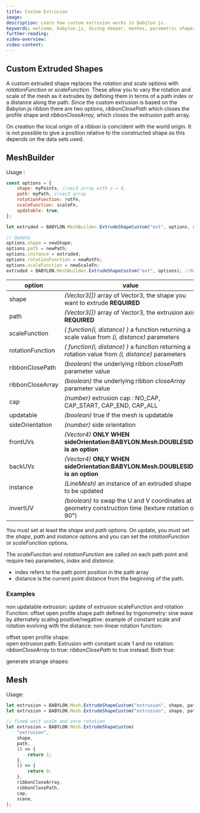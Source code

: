 ```yaml
---
title: Custom Extrusion
image:
description: Learn how custom extrusion works in Babylon.js.
keywords: welcome, babylon.js, diving deeper, meshes, parametric shapes, custom extrusion
further-reading:
video-overview:
video-content:
---
```


## Custom Extruded Shapes

A custom extruded shape replaces the _rotation_ and _scale_ options with _rotationFunction_ or _scaleFunction_. These allow you to vary the rotation and scale of the mesh as it extrudes by defining them in terms of a path index or a distance along the path. Since the custom extrusion is based on the Babylon.js ribbon there are two options, _ribbonClosePath_ which closes the profile shape and _ribbonCloseArray_, which closes the extrusion path array.

On creation the local origin of a ribbon is coincident with the world origin. It is not possible to give a position relative to the constructed shape as this depends on the data sets used.

## MeshBuilder

Usage :

```javascript
const options = {
    shape: myPoints, //vec3 array with z = 0,
    path: myPath, //vec3 array
    rotationFunction: rotFn,
    scaleFunction: scaleFn,
    updatable: true,
};

let extruded = BABYLON.MeshBuilder.ExtrudeShapeCustom("ext", options, scene); //scene is optional and defaults to the current scene

// Update
options.shape = newShape;
options.path = newPath;
options.instance = extruded;
options.rotationFunction = newRotFn;
options.scaleFunction = newScaleFn;
extruded = BABYLON.MeshBuilder.ExtrudeShapeCustom("ext", options); //No scene parameter when using instance
```

| option           | value                                                                                               | default value     |
| ---------------- | --------------------------------------------------------------------------------------------------- | ----------------- |
| shape            | _(Vector3[])_ array of Vector3, the shape you want to extrude **REQUIRED**                          |
| path             | _(Vector3[])_ array of Vector3, the extrusion axis **REQUIRED**                                     |
| scaleFunction    | _( function(i, distance) )_ a function returning a scale value from _(i, distance)_ parameters      | {return 1;}       |
| rotationFunction | _( function(i, distance) )_ a function returning a rotation value from _(i, distance)_ parameters   | {return 0;}       |
| ribbonClosePath  | _(boolean)_ the underlying ribbon _closePath_ parameter value                                       | false             |
| ribbonCloseArray | _(boolean)_ the underlying ribbon _closeArray_ parameter value                                      | false             |
| cap              | _(number)_ extrusion cap : NO_CAP, CAP_START, CAP_END, CAP_ALL                                      | NO_CAP            |
| updatable        | _(boolean)_ true if the mesh is updatable                                                           | false             |
| sideOrientation  | _(number)_ side orientation                                                                         | DEFAULTSIDE       |
| frontUVs         | _(Vector4)_ **ONLY WHEN sideOrientation:BABYLON.Mesh.DOUBLESIDE is an option**                      | Vector4(0,0, 1,1) |
| backUVs          | _(Vector4)_ **ONLY WHEN sideOrientation:BABYLON.Mesh.DOUBLESIDE is an option**                      | Vector4(0,0, 1,1) |
| instance         | _(LineMesh)_ an instance of an extruded shape to be updated                                         | null              |
| invertUV         | _(boolean)_ to swap the U and V coordinates at geometry construction time (texture rotation of 90°) | false             |

You must set at least the _shape_ and _path_ options. On update, you must set the _shape_, _path_ and _instance_ options and you can set the _rotationFunction_ or _scaleFunction_ options.

The _scaleFunction_ and _rotationFunction_ are called on each path point and require two parameters, _index_ and _distance_.

-   index refers to the path point position in the path array
-   distance is the current point distance from the beginning of the path.

### Examples

non updatable extrusion: <Playground id="#ZMKN5T#1" title="Non Updatable Extrusion" description="Simple example of non updatable extrusion." image=""/>
update of extrusion scaleFunction and rotation Function: <Playground id="#ZMKN5T#2" title="Updatable Extrusion" description="Simple example of updatable extrusion." image=""/>
offset open profile shape path defined by trigonometry: <Playground id="#ZMKN5T#3" title="Offset Open Profile Shape Path Defined By Trigonometry" description="Simple example of offset open profile shape path defined by trigonometry." image=""/>
sine wave by alternately scaling positive/negative: <Playground id="#ZMKN5T#4" title="Sine Wave By Alternately Scaling Positive/Negative" description="Simple example of sine wave by alternately scaling positive/negative." image=""/>
example of constant scale and rotation evolving with the distance: <Playground id="#ZMKN5T#5" title="Example Of Constant Scale And Rotation Evolving With The Distance" description="Simple example of example of constant scale and rotation evolving with the distance." image=""/>
non-linear rotation function: <Playground id="#ZMKN5T#6" title="Non-Linear Rotation Function" description="Simple example of non-linear rotation function." image=""/>

offset open profile shape: <Playground id="#RF9W9#20" title="Offset Open Profile Shape" description="Simple example of offset open profile shape." image=""/>  
open extrusion path: <Playground id="#RF9W9#21" title="Open Extrusion path" description="Simple example of open extrusion path." image=""/>
Extrusion with constant scale 1 and no rotation: <Playground id="#RF9W9#43" title="Extrusion With Constant Scale" description="Simple example of extrusion with constant scale 1 and no rotation." image=""/>
_ribbonCloseArray_ to true: <Playground id="#RF9W9#44" title="Custom Extrusion With ribbonCloseArray" description="Simple example of custom extrusion with ribbonCloseArray set to true." image=""/>
_ribbonClosePath_ to true instead: <Playground id="#RF9W9#45" title="Custom Extrusion With ribbonClosePath" description="Simple example of custom extrusion with ribbonClosePath set to true." image=""/>
Both true: <Playground id="#RF9W9#46" title="Custom Extrusion With ribbonClosePath and ribbonCloseArray" description="Simple example of custom extrusion with ribbonClosePath and ribbonCloseArray set to true." image=""/>

generate strange shapes: <Playground id="#RF9W9#47" title="Strange Shapes With Custom Extrusion" description="Simple example of generating some strange shapes with custom extrusion." image=""/>

## Mesh

Usage:

```javascript
let extrusion = BABYLON.Mesh.ExtrudeShapeCustom("extrusion", shape, path, scaleFunction, rotateFunction, ribbonCloseArray, ribbonClosePath, cap, scene);
let extrusion = BABYLON.Mesh.ExtrudeShapeCustom("extrusion", shape, path, scaleFunction, rotateFunction, ribbonCloseArray, ribbonClosePath, cap, scene, updatable, sideOrientation, instance); //optional parameters after scene

// fixed unit scale and zero rotation
let extrusion = BABYLON.Mesh.ExtrudeShapeCustom(
    "extrusion",
    shape,
    path,
    () => {
        return 1;
    },
    () => {
        return 0;
    },
    ribbonCloseArray,
    ribbonClosePath,
    cap,
    scene,
);
```
